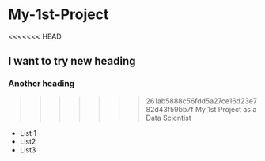 # My-1st-Project
<<<<<<< HEAD
## I want to try new heading
### Another heading
>>>>>>> 261ab5888c56fdd5a27ce16d23e782d43f59bb7f
My 1st Project as a Data Scientist
* List 1
* List2
* List3
